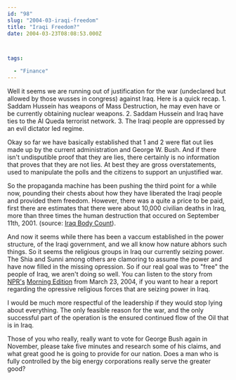```yaml
---
id: "98"
slug: "2004-03-iraqi-freedom"
title: "Iraqi Freedom?"
date: 2004-03-23T08:08:53.000Z



tags:

  - "Finance"
---
```

<div class="sqs-html-content">
  <p>Well it seems we are running out of justification for the war (undeclared but allowed by those wusses in congress) against Iraq.
Here is a quick recap.
1. Saddam Hussein has weapons of Mass Destruction, he may even have or be currently obtaining nuclear weapons.
2. Saddam Hussein and Iraq have ties to the Al Queda terrorist network.
3. The Iraqi people are oppressed by an evil dictator led regime.</p>
<p>Okay so far we have basically established that 1 and 2 were flat out lies made up by the current administration and George W. Bush.  And if there isn't undisputible proof that they are lies, there certainly is no information that proves that they are not lies.  At best they are gross overstatements, used to manipulate the polls and the citizens to support an unjustified war.</p>
<p>So the propaganda machine has been pushing the third point for a while now, pounding their chests about how they have liberated the Iraqi people and provided them freedom.  However, there was a quite a price to be paid, first there are estimates that there were about 10,000 civilian deaths in Iraq, more than three times the human destruction that occured on September 11th, 2001. (source: <a href="http://www.iraqbodycount.net/">Iraq Body Count</a>).  </p>
<p>And now it seems while there has been a vaccum established in the power structure, of the Iraqi government, and we all know how nature abhors such things.  So it seems the religious groups in Iraq our currently seizing power.  The Shia and Sunni among others are clamoring to assume the power and have now filled in the missing opression.  So if our real goal was to "free" the people of Iraq, we aren't doing so well.  You can listen to the story from <a href="http://www.npr.org/">NPR's</a> <a href="http://www.npr.org/programs/morning/">Morning Edition</a> from March 23, 2004, if you want to hear a report regarding the opressive religious forces that are seizing power in Iraq.</p>
<p>I would be much more respectful of the leadership if they would stop lying about everything.  The only feasible reason for the war, and the only successful part of the operation is the ensured continued flow of the Oil that is in Iraq.</p>
<p>Those of you who really, really want to vote for George Bush again in November, please take five minutes and research some of his claims, and what great good he is going to provide for our nation.  Does a man who is fully controlled by the big energy corporations really serve the greater good?</p>
</div>
